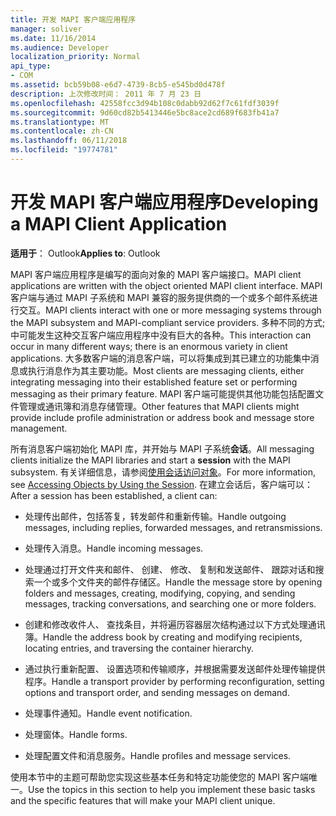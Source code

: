 ```yaml
---
title: 开发 MAPI 客户端应用程序
manager: soliver
ms.date: 11/16/2014
ms.audience: Developer
localization_priority: Normal
api_type:
- COM
ms.assetid: bcb59b08-e6d7-4739-8cb5-e545bd0d478f
description: 上次修改时间： 2011 年 7 月 23 日
ms.openlocfilehash: 42558fcc3d94b108c0dabb92d62f7c61fdf3039f
ms.sourcegitcommit: 9d60cd82b5413446e5bc8ace2cd689f683fb41a7
ms.translationtype: MT
ms.contentlocale: zh-CN
ms.lasthandoff: 06/11/2018
ms.locfileid: "19774781"
---
```

# <a name="developing-a-mapi-client-application"></a><span data-ttu-id="664a6-103">开发 MAPI 客户端应用程序</span><span class="sxs-lookup"><span data-stu-id="664a6-103">Developing a MAPI Client Application</span></span>

  
  
<span data-ttu-id="664a6-104">**适用于**： Outlook</span><span class="sxs-lookup"><span data-stu-id="664a6-104">**Applies to**: Outlook</span></span> 
  
<span data-ttu-id="664a6-105">MAPI 客户端应用程序是编写的面向对象的 MAPI 客户端接口。</span><span class="sxs-lookup"><span data-stu-id="664a6-105">MAPI client applications are written with the object oriented MAPI client interface.</span></span> <span data-ttu-id="664a6-106">MAPI 客户端与通过 MAPI 子系统和 MAPI 兼容的服务提供商的一个或多个邮件系统进行交互。</span><span class="sxs-lookup"><span data-stu-id="664a6-106">MAPI clients interact with one or more messaging systems through the MAPI subsystem and MAPI-compliant service providers.</span></span> <span data-ttu-id="664a6-107">多种不同的方式; 中可能发生这种交互客户端应用程序中没有巨大的各种。</span><span class="sxs-lookup"><span data-stu-id="664a6-107">This interaction can occur in many different ways; there is an enormous variety in client applications.</span></span> <span data-ttu-id="664a6-108">大多数客户端的消息客户端，可以将集成到其已建立的功能集中消息或执行消息作为其主要功能。</span><span class="sxs-lookup"><span data-stu-id="664a6-108">Most clients are messaging clients, either integrating messaging into their established feature set or performing messaging as their primary feature.</span></span> <span data-ttu-id="664a6-109">MAPI 客户端可能提供其他功能包括配置文件管理或通讯簿和消息存储管理。</span><span class="sxs-lookup"><span data-stu-id="664a6-109">Other features that MAPI clients might provide include profile administration or address book and message store management.</span></span>
  
<span data-ttu-id="664a6-110">所有消息客户端初始化 MAPI 库，并开始与 MAPI 子系统**会话**。</span><span class="sxs-lookup"><span data-stu-id="664a6-110">All messaging clients initialize the MAPI libraries and start a **session** with the MAPI subsystem.</span></span> <span data-ttu-id="664a6-111">有关详细信息，请参阅[使用会话访问对象](accessing-objects-by-using-the-session.md)。</span><span class="sxs-lookup"><span data-stu-id="664a6-111">For more information, see [Accessing Objects by Using the Session](accessing-objects-by-using-the-session.md).</span></span> <span data-ttu-id="664a6-112">在建立会话后，客户端可以：</span><span class="sxs-lookup"><span data-stu-id="664a6-112">After a session has been established, a client can:</span></span>
  
- <span data-ttu-id="664a6-113">处理传出邮件，包括答复，转发邮件和重新传输。</span><span class="sxs-lookup"><span data-stu-id="664a6-113">Handle outgoing messages, including replies, forwarded messages, and retransmissions.</span></span>
    
- <span data-ttu-id="664a6-114">处理传入消息。</span><span class="sxs-lookup"><span data-stu-id="664a6-114">Handle incoming messages.</span></span>
    
- <span data-ttu-id="664a6-115">处理通过打开文件夹和邮件、 创建、 修改、 复制和发送邮件、 跟踪对话和搜索一个或多个文件夹的邮件存储区。</span><span class="sxs-lookup"><span data-stu-id="664a6-115">Handle the message store by opening folders and messages, creating, modifying, copying, and sending messages, tracking conversations, and searching one or more folders.</span></span>
    
- <span data-ttu-id="664a6-116">创建和修改收件人、 查找条目，并将遍历容器层次结构通过以下方式处理通讯簿。</span><span class="sxs-lookup"><span data-stu-id="664a6-116">Handle the address book by creating and modifying recipients, locating entries, and traversing the container hierarchy.</span></span>
    
- <span data-ttu-id="664a6-117">通过执行重新配置、 设置选项和传输顺序，并根据需要发送邮件处理传输提供程序。</span><span class="sxs-lookup"><span data-stu-id="664a6-117">Handle a transport provider by performing reconfiguration, setting options and transport order, and sending messages on demand.</span></span>
    
- <span data-ttu-id="664a6-118">处理事件通知。</span><span class="sxs-lookup"><span data-stu-id="664a6-118">Handle event notification.</span></span>
    
- <span data-ttu-id="664a6-119">处理窗体。</span><span class="sxs-lookup"><span data-stu-id="664a6-119">Handle forms.</span></span>
    
- <span data-ttu-id="664a6-120">处理配置文件和消息服务。</span><span class="sxs-lookup"><span data-stu-id="664a6-120">Handle profiles and message services.</span></span>
    
<span data-ttu-id="664a6-121">使用本节中的主题可帮助您实现这些基本任务和特定功能使您的 MAPI 客户端唯一。</span><span class="sxs-lookup"><span data-stu-id="664a6-121">Use the topics in this section to help you implement these basic tasks and the specific features that will make your MAPI client unique.</span></span>
  


